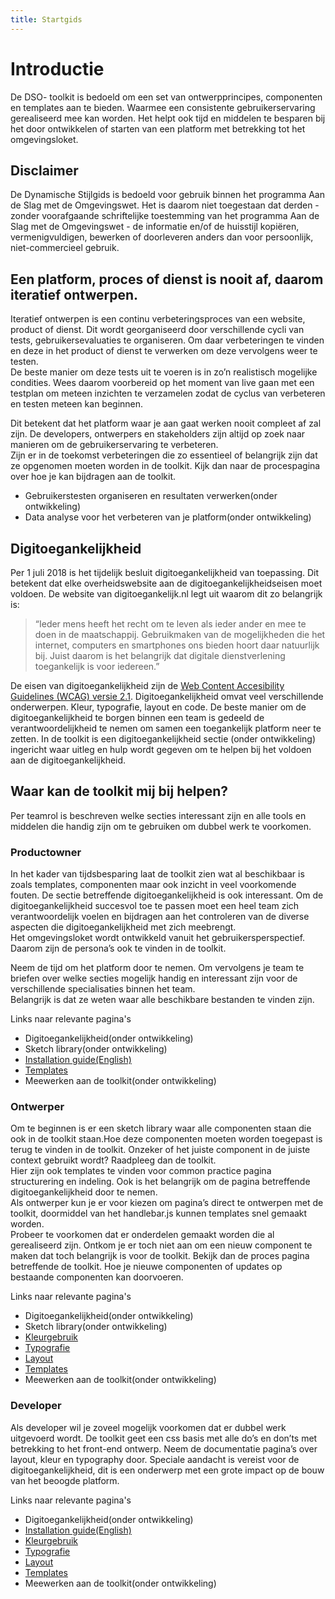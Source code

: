 ```yaml
---
title: Startgids
---
```

# Introductie

De DSO- toolkit is bedoeld om een set van ontwerpprincipes, componenten en templates aan te bieden. Waarmee een consistente gebruikerservaring gerealiseerd mee kan worden. Het helpt ook tijd en middelen te besparen bij het door ontwikkelen of starten van een platform met betrekking tot het omgevingsloket. 

## Disclaimer
De Dynamische Stijlgids is bedoeld voor gebruik binnen het programma Aan de Slag met de Omgevingswet. Het is daarom niet toegestaan dat derden - zonder voorafgaande schriftelijke toestemming van het programma Aan de Slag met de Omgevingswet - de informatie en/of de huisstijl kopiëren, vermenigvuldigen, bewerken of doorleveren anders dan voor persoonlijk, niet-commercieel gebruik.

## Een platform, proces of dienst is nooit af, daarom iteratief ontwerpen.
Iteratief ontwerpen is een continu verbeteringsproces van een website, product of dienst. Dit wordt georganiseerd door verschillende cycli van tests, gebruikersevaluaties  te organiseren. Om daar verbeteringen te vinden en deze in het product of dienst te verwerken om deze vervolgens weer te testen.  
De beste manier om deze tests uit te voeren is in zo’n realistisch mogelijke condities. Wees daarom voorbereid op het moment van live gaan met een testplan om meteen inzichten te verzamelen zodat de cyclus van verbeteren en testen meteen kan beginnen.  

Dit betekent dat het platform waar je aan gaat werken nooit compleet af zal zijn. De developers, ontwerpers en stakeholders zijn altijd op zoek naar manieren om de gebruikerservaring te verbeteren.  
Zijn er in de toekomst verbeteringen die zo essentieel of belangrijk zijn dat ze opgenomen moeten worden in de toolkit. Kijk dan naar de procespagina over hoe je kan bijdragen aan de toolkit.

- Gebruikerstesten organiseren en resultaten verwerken(onder ontwikkeling)
- Data analyse voor het verbeteren van je platform(onder ontwikkeling)

## Digitoegankelijkheid
Per 1 juli 2018 is het tijdelijk besluit digitoegankelijkheid van toepassing. Dit betekent dat elke overheidswebsite aan de digitoegankelijkheidseisen moet voldoen. De website van digitoegankelijk.nl legt uit waarom dit zo belangrijk is: 

>“Ieder mens heeft het recht om te leven als ieder ander en mee te doen in de maatschappij. Gebruikmaken van de mogelijkheden die het internet, computers en smartphones ons bieden hoort daar natuurlijk bij. Juist daarom is het belangrijk dat digitale dienstverlening toegankelijk is voor iedereen.”

De eisen van digitoegankelijkheid zijn de [Web Content Accesibility Guidelines (WCAG) versie 2.1](https://www.w3.org/TR/WCAG21/). Digitoegankelijkheid omvat veel verschillende onderwerpen. Kleur, typografie, layout en code. De beste manier om de digitoegankelijkheid te borgen binnen een team is gedeeld de verantwoordelijkheid te nemen om samen een toegankelijk platform neer te zetten. 
In de toolkit is een digitoegankelijkheid sectie (onder ontwikkeling) ingericht waar uitleg en hulp wordt gegeven om te helpen bij het voldoen aan de digitoegankelijkheid. 

## Waar kan de toolkit mij bij helpen? 
Per teamrol is beschreven welke secties interessant zijn en alle tools en middelen die handig zijn om te gebruiken om dubbel werk te voorkomen.

### Productowner
In het kader van tijdsbesparing laat de toolkit zien wat al beschikbaar is zoals templates, componenten maar ook inzicht in veel voorkomende fouten. De sectie betreffende digitoegankelijkheid is ook interessant. Om de digitoegankelijkheid succesvol toe te passen moet een heel team zich verantwoordelijk voelen en bijdragen aan het controleren van de diverse aspecten die digitoegankelijkheid met zich meebrengt.  
Het omgevingsloket wordt ontwikkeld vanuit het gebruikersperspectief. Daarom zijn de persona’s  ook te vinden in de toolkit.  

Neem de tijd om het platform door te nemen. Om vervolgens je team te briefen over welke secties mogelijk handig en interessant zijn voor de verschillende specialisaties binnen het team.  
Belangrijk is dat ze weten waar alle beschikbare bestanden te vinden zijn.

Links naar relevante pagina's
- Digitoegankelijkheid(onder ontwikkeling)
- Sketch library(onder ontwikkeling)
- [Installation guide(English)](https://github.com/dso-toolkit/dso-toolkit/blob/master/README.md)
- [Templates](../components/detail/aanvragen)
- Meewerken aan de toolkit(onder ontwikkeling)


### Ontwerper
Om te beginnen is er een sketch library waar alle componenten staan die ook in de toolkit staan.Hoe deze componenten moeten worden toegepast is terug te vinden in de toolkit. Onzeker of het juiste component in de juiste context gebruikt wordt? Raadpleeg dan de toolkit.  
Hier zijn ook templates te vinden voor common practice pagina structurering en indeling. Ook is het belangrijk om de pagina betreffende digitoegankelijkheid door te nemen.  
Als ontwerper kun je er voor kiezen om pagina’s direct te ontwerpen met de toolkit, doormiddel van het handlebar.js kunnen templates snel gemaakt worden.  
Probeer te voorkomen dat er onderdelen gemaakt worden die al gerealiseerd zijn. Ontkom je er toch niet aan om een nieuw component te maken dat toch belangrijk is voor de toolkit. Bekijk dan de proces pagina betreffende de toolkit. Hoe je nieuwe componenten of updates op bestaande componenten kan doorvoeren.

Links naar relevante pagina's
- Digitoegankelijkheid(onder ontwikkeling)
- Sketch library(onder ontwikkeling)
- [Kleurgebruik](../docs/colors)
- [Typografie](../docs/typography)
- [Layout](../docs/layout)
- [Templates](../components/detail/aanvragen)
- Meewerken aan de toolkit(onder ontwikkeling)

### Developer

Als developer wil je zoveel mogelijk voorkomen dat er dubbel werk uitgevoerd wordt. De toolkit geet een css basis met alle do’s en don’ts met betrekking to het front-end ontwerp. Neem de documentatie pagina’s over layout, kleur en typography door. 
Speciale aandacht is vereist voor de digitoegankelijkheid, dit is een onderwerp met een grote impact op de bouw van het beoogde platform. 

Links naar relevante pagina's
- Digitoegankelijkheid(onder ontwikkeling)
- [Installation guide(English)](https://github.com/dso-toolkit/dso-toolkit/blob/master/README.md)
- [Kleurgebruik](../docs/colors)
- [Typografie](../docs/typography)
- [Layout](../docs/layout)
- [Templates](../components/detail/aanvragen)
- Meewerken aan de toolkit(onder ontwikkeling)
